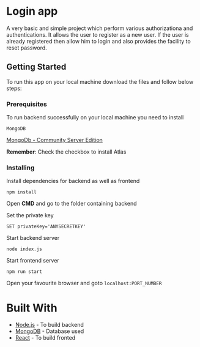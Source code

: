 # Login app
A very basic and simple project which perform various authorizationa and authentications. It allows the user to register as a new user. If the user is already registered then allow him to login and also provides the facility to reset password.
## Getting Started
To run this app on your local machine download the files and follow below steps:
### Prerequisites
To run backend successfully on your local machine you need to install
```
MongoDB
```
[MongoDb - Community Server Edition](https://www.mongodb.com/download-center/community)

**Remember**: Check the checkbox to install Atlas

### Installing
Install dependencies for backend as well as frontend
```
npm install
```
Open __CMD__ and go to the folder containing backend

Set the private key
```
SET privateKey='ANYSECRETKEY'
```

Start backend server
```
node index.js
```

Start frontend server
```
npm run start
```

Open your favourite browser and goto ```localhost:PORT_NUMBER```

# Built With
- [Node.js](https://nodejs.org/en/download/) - To build backend
- [MongoDB](https://www.mongodb.com/download-center/community) - Database used
- [React](https://github.com/facebook/create-react-app) - To build fronted
